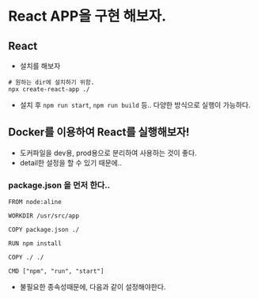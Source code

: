 # React APP을 구현 해보자.

## React

- 설치를 해보자

```docker
# 원하는 dir에 설치하기 위함.
npx create-react-app ./
```

- 설치 후 `npm run start`, `npm run build` 등.. 다양한 방식으로 실행이 가능하다.

## Docker를 이용하여 React를 실행해보자!

- 도커파일을 dev용, prod용으로 분리하여 사용하는 것이 좋다.
- detail한 설정을 할 수 있기 때문에..

### package.json 을 먼저 한다..

```docker
FROM node:aline

WORKDIR /usr/src/app

COPY package.json ./

RUN npm install

COPY ./ ./

CMD ["npm", "run", "start"]
```

- 불필요한 종속성때문에, 다음과 같이 설정해야한다.
